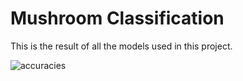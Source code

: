 # Mushroom Classification



This is the result of all the models used in this project.

![accuracies]('https://github.com/janamoumita1997/mushroom_classification/blob/main/acc_score.png')
